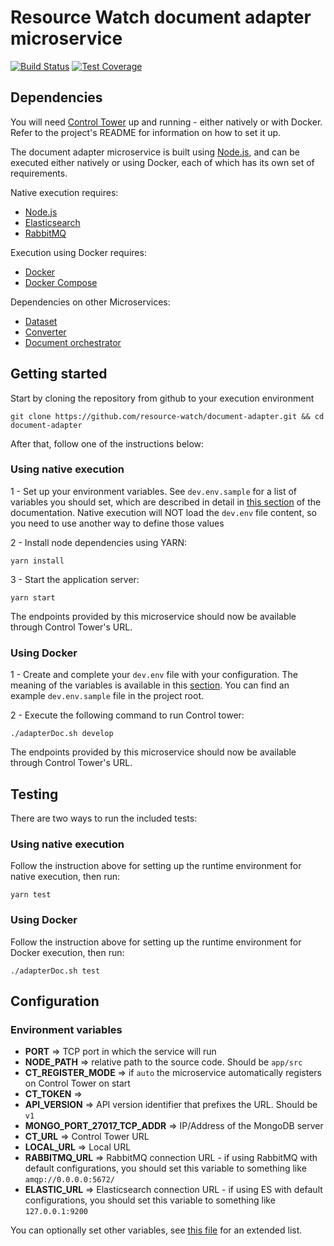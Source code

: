 # Resource Watch document adapter microservice

[![Build Status](https://travis-ci.com/resource-watch/document-adapter.svg?branch=dev)](https://travis-ci.com/resource-watch/document-adapter)
[![Test Coverage](https://api.codeclimate.com/v1/badges/381fe72ebbdaaeb9aff4/test_coverage)](https://codeclimate.com/github/resource-watch/document-adapter/test_coverage)

## Dependencies

You will need [Control Tower](https://github.com/control-tower/control-tower) up and running - either natively or with Docker. Refer to the project's README for information on how to set it up.

The document adapter microservice is built using [Node.js](https://nodejs.org/en/), and can be executed either natively or using Docker, each of which has its own set of requirements.

Native execution requires:
- [Node.js](https://nodejs.org/en/)
- [Elasticsearch](https://www.elastic.co/)
- [RabbitMQ](https://www.rabbitmq.com/)

Execution using Docker requires:
- [Docker](https://www.docker.com/)
- [Docker Compose](https://docs.docker.com/compose/)

Dependencies on other Microservices:

- [Dataset](https://github.com/resource-watch/dataset/)
- [Converter](https://github.com/resource-watch/converter)
- [Document orchestrator](https://github.com/resource-watch/doc-orchestrator/)

## Getting started

Start by cloning the repository from github to your execution environment

```
git clone https://github.com/resource-watch/document-adapter.git && cd document-adapter
```

After that, follow one of the instructions below:

### Using native execution

1 - Set up your environment variables. See `dev.env.sample` for a list of variables you should set, which are described in detail in [this section](#configuration-environment-variables) of the documentation. Native execution will NOT load the `dev.env` file content, so you need to use another way to define those values

2 - Install node dependencies using YARN:
```
yarn install
```

3 - Start the application server:
```
yarn start
```

The endpoints provided by this microservice should now be available through Control Tower's URL.

### Using Docker

1 - Create and complete your `dev.env` file with your configuration. The meaning of the variables is available in this [section](#configuration-environment-variables). You can find an example `dev.env.sample` file in the project root.

2 - Execute the following command to run Control tower:

```
./adapterDoc.sh develop
```

The endpoints provided by this microservice should now be available through Control Tower's URL.

## Testing

There are two ways to run the included tests:

### Using native execution

Follow the instruction above for setting up the runtime environment for native execution, then run:
```
yarn test
```

### Using Docker

Follow the instruction above for setting up the runtime environment for Docker execution, then run:
```
./adapterDoc.sh test
```

## Configuration

### Environment variables

- **PORT** => TCP port in which the service will run
- **NODE_PATH** => relative path to the source code. Should be `app/src`
- **CT_REGISTER_MODE** => if `auto` the microservice automatically registers on Control Tower on start
- **CT_TOKEN** => 
- **API_VERSION** => API version identifier that prefixes the URL. Should be `v1`
- **MONGO_PORT_27017_TCP_ADDR** => IP/Address of the MongoDB server
- **CT_URL** => Control Tower URL
- **LOCAL_URL** => Local URL
- **RABBITMQ_URL** => RabbitMQ connection URL - if using RabbitMQ with default configurations, you should set this variable to something like `amqp://0.0.0.0:5672/`
- **ELASTIC_URL** => Elasticsearch connection URL - if using ES with default configurations, you should set this variable to something like `127.0.0.1:9200`

You can optionally set other variables, see [this file](config/custom-environment-variables.json) for an extended list.
